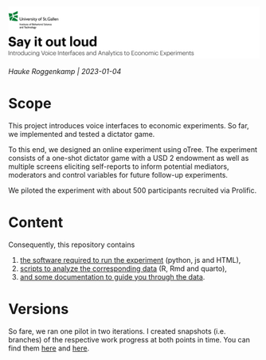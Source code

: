 
![Banner](img/SIOL_Banner.jpg)

*Hauke Roggenkamp \| 2023-01-04*

# Scope

This project introduces voice interfaces to economic experiments. So far,
we implemented and tested a dictator game.

To this end, we designed an 
online experiment using oTree. The experiment consists of a one-shot 
dictator game with a USD 2 endowment as well as multiple screens eliciting
self-reports to inform potential mediators, moderators and control variables
for future follow-up experiments. 

We piloted the experiment with about 500 participants recruited via Prolific.

# Content

Consequently, this repository contains 

1. [the software required to run the experiment](https://github.com/Howquez/say-it-out-loud/tree/main/econGames) (python, js and HTML), 
2. [scripts to analyze the corresponding data](https://github.com/Howquez/say-it-out-loud/tree/main/analyses/pre-registered) (R, Rmd and quarto),
3. [and some documentation to guide you through the data](https://github.com/Howquez/say-it-out-loud/tree/main/data).

# Versions

So fare, we ran one pilot in two iterations. I created snapshots (i.e. branches)
of the respective work progress at both points in time. You can find them
[here](https://github.com/Howquez/say-it-out-loud/tree/Dez.-2022-Pilot) and [here](https://github.com/Howquez/say-it-out-loud/tree/Nov.-2022-Pilot).
